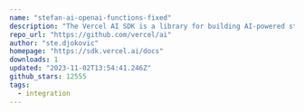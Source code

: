 ```yaml
---
name: "stefan-ai-openai-functions-fixed"
description: "The Vercel AI SDK is a library for building AI-powered streaming text and chat UIs."
repo_url: "https://github.com/vercel/ai"
author: "ste.djokovic"
homepage: "https://sdk.vercel.ai/docs"
downloads: 1
updated: "2023-11-02T13:54:41.246Z"
github_stars: 12555
tags: 
  - integration
---
```

